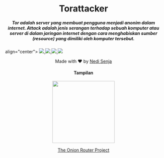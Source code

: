 <h1 align="center">Torattacker
</h1>
<h5 align="center">Tor adalah server yang membuat pengguna menjadi anonim dalam internet.
Attack adalah jenis serangan terhadap sebuah komputer atau server di dalam jaringan internet dengan cara menghabiskan sumber (resource) yang dimiliki oleh komputer tersebut.</h5>

align="center">
  <a href="https://shell.org/">
    <img src="https://img.shields.io/badge/Shell-1.x-success.svg">
  </a>
  <a href="https://github.com/stepbystepexe/Torattacker/blob/master/LICENSE">
    <img src="https://img.shields.io/badge/License-GPL%203-red.svg">
  </a>
  <a href="https://github.com/stepbystepexe/Torattacker/releases">
    <img src="https://img.shields.io/badge/Release-1.0-blue.svg">
  </a>
    <a href="https://opensource.org">
    <img src="https://img.shields.io/badge/Open%20Source-%E2%9D%A4-ff69b4.svg">
  </a>
</p>

<p align="center">
Made with ❤️ by <a href="https://github.com/stepbystepexe">Nedi Senja</a>
<h4 align="center">Tampilan</h4>
</p>

<p align="center">
  <img src="https://github.com/stepbystepexe/Torattacker/blob/master/Skrinsut.png" width="200"/>
</a></p></h4>

<p align="center"><a href="https://github.com/stepbystepexe/Torattacker" target="_blank">The Onion Router Project</a></p>
